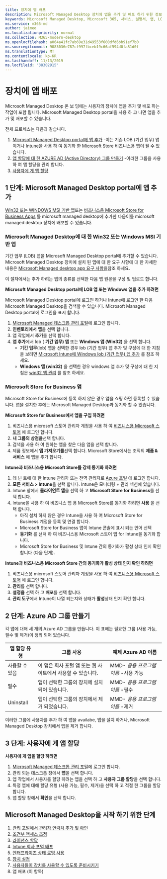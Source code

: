 ```yaml
---
title: 장치에 앱 배포
description: Microsoft Managed Desktop 장치에 앱을 추가 및 배포 하기 위한 정보
keywords: Microsoft Managed Desktop, Microsoft 365, 서비스, 설명서, 앱, LOB (기간 업무) 앱, 업무용 앱
ms.service: m365-md
author: jaimeo
ms.localizationpriority: normal
ms.collection: M365-modern-desktop
ms.openlocfilehash: a064a41fc7ab69e31d49553f600dfd6bb91ef7b0
ms.sourcegitcommit: 9083036e787cf997fbceb19c66af594d0fa81d0f
ms.translationtype: MT
ms.contentlocale: ko-KR
ms.lasthandoff: 11/13/2019
ms.locfileid: "38302915"
---
```

# <a name="deploy-apps-to-devices"></a>장치에 앱 배포
Microsoft Managed Desktop 온 보 딩에는 사용자의 장치에 앱을 추가 및 배포 하는 작업이 포함 됩니다. Microsoft Managed Desktop portal을 사용 하 고 나면 앱을 추가 및 배포할 수 있습니다. 

전체 프로세스는 다음과 같습니다.
1. [Microsoft Managed Desktop portal에 앱 추가](#1) -이는 기존 LOB (기간 업무) 앱 이거나 Intune을 사용 하 여 동기화 한 Microsoft Store 비즈니스용 앱이 될 수 있습니다. 
2. [앱 할당에 대 한 AZURE AD (Active Directory) 그룹 만들기](#2) -이러한 그룹을 사용 하 여 앱 할당을 관리 합니다.
3. [사용자에 게 앱 할당](#3)

<span id="1" />

## <a name="step-1-add-apps-to-microsoft-managed-desktop-portal"></a>1 단계: Microsoft Managed Desktop portal에 앱 추가
[Win32 또는 WINDOWS MSI 기반 앱](#lob-apps)또는 [비즈니스용 Microsoft Store for Business Apps](#msfb-apps) 를 microsoft managed desktop에 추가한 다음이를 microsoft managed desktop 장치에 배포할 수 있습니다.

<span id="lob-apps">

###  <a name="win32-or-windows-msi-based-apps-to-microsoft-managed-desktop"></a>Microsoft Managed Desktop에 대 한 Win32 또는 Windows MSI 기반 앱

기간 업무 (LOB) 앱을 Microsoft Managed Desktop portal에 추가할 수 있습니다. Microsoft Managed Desktop 장치에 설치 된 앱에 대 한 요구 사항에 대 한 자세한 내용은 [Microsoft Managed desktop app 요구 사항을](https://docs.microsoft.com/microsoft-365/managed-desktop/service-description/mmd-app-requirements)참조 하세요.

이 절차에서는 추가 하려는 앱의 종류를 선택한 다음 앱 원본을 구성 및 업로드 합니다. 

**Microsoft Managed Desktop portal에 LOB 앱 또는 Windows 앱을 추가 하려면**

Microsoft Managed Desktop portal에 로그인 하거나 Intune에 로그인 한 다음 Microsoft Managed Desktop을 검색할 수 있습니다. Microsoft Managed Desktop portal에 로그인을 표시 합니다. 

1.  [Microsoft Managed 데스크톱 관리 포털](https://aka.ms/mmdportal)에 로그인 합니다. 
2.  **인벤토리에서** **앱**을 선택 합니다.
3.  앱 작업에서 **추가**를 선택 합니다.
4.  **앱 추가**에서 lob ( **기간 업무) 앱** 또는 **Windows 앱 (Win32)** 을 선택 합니다.
    - **기간 업무**(lob) 앱을 선택한 경우 lob (기간 업무) 앱 추가 및 구성에 대 한 지침을 보려면 [Microsoft Intune에 Windows lob (기간 업무) 앱 추가](https://docs.microsoft.com/intune/lob-apps-windows) 를 참조 하세요.
    - **Windows 앱 (win32)** 을 선택한 경우 windows 앱 추가 및 구성에 대 한 지침은 [win32 앱 관리](https://docs.microsoft.com/intune/apps-win32-app-management) 를 참조 하세요.

<span id="msfb-apps">

### <a name="microsoft-store-for-business-apps"></a>Microsoft Store for Business 앱
Microsoft Store for Business에 등록 하지 않은 경우 앱을 쇼핑 하면 등록할 수 있습니다. 앱을 설치한 후에는 Microsoft Managed Desktop과 동기화 할 수 있습니다. 

**Microsoft Store for Business에서 앱을 구입 하려면**

1. 비즈니스용 microsoft 스토어 관리자 계정을 사용 하 여 [비즈니스용 Microsoft 스토어](https://businessstore.microsoft.com) 에 로그인 합니다.
2. **내 그룹의 상점을**선택 합니다.
3. 검색을 사용 하 여 원하는 앱을 찾은 다음 앱을 선택 합니다.
4. 제품 정보에서 **앱 가져오기를**선택 합니다. Microsoft Store에서는 조직의 **제품 & 서비스** 에 앱을 추가 합니다.

**Intune과 비즈니스용 Microsoft Store를 강제 동기화 하려면**
1. 테 넌 트에 대 한 Intune 관리자 또는 전역 관리자로 [Azure 포털](https://portal.azure.com/) 에 로그인 합니다.
2. **모든 서비스 > Intune**을 선택 합니다. Intune은 모니터링 + 관리 섹션에 있습니다.
3. Intune 창에서 **클라이언트 앱**을 선택 하 고 **Microsoft Store for Business**를 선택 합니다.
4. Intune을 사용 하 여 비즈니스 앱 용 Microsoft Store를 동기화 하려면 **사용** 을 선택 합니다.
    - 아직 설치 하지 않은 경우 Intune을 사용 하 여 Microsoft Store for Business 계정을 등록 및 연결 합니다.
    - Microsoft Store for Business 앱이 Intune 콘솔에 표시 되는 언어 선택
    - **동기화** 를 선택 하 여 비즈니스용 Microsoft 스토어 앱 for Intune을 동기화 합니다.
    - Microsoft Store for Business 및 Intune 간의 동기화가 활성 상태 인지 확인 합니다 (다음 단계). 

**Intune과 비즈니스용 Microsoft Store 간의 동기화가 활성 상태 인지 확인 하려면**
1. 비즈니스용 microsoft 스토어 관리자 계정을 사용 하 여 [비즈니스용 Microsoft 스토어](https://businessstore.microsoft.com) 에 로그인 합니다.
2. **관리**를 선택 합니다.
3. **설정을** 선택 하 고 **배포**를 선택 합니다.
4. **관리 도구**에서 Intune이 나열 되는지와 상태가 **활성**상태 인지 확인 합니다.  

<span id="2" />

## <a name="step-2-create-azure-ad-groups"></a>2 단계: Azure AD 그룹 만들기

각 앱에 대해 세 개의 Azure AD 그룹을 만듭니다. 이 표에는 필요한 그룹 (사용 가능, 필수 및 제거)이 정리 되어 있습니다. 

앱 할당 유형 |   그룹 사용   | 예제 Azure AD 이름
--- | --- | ---
사용할 수 있음 |  이 앱은 회사 포털 앱 또는 웹 사이트에서 사용할 수 있습니다. | MMD- *응용 프로그램 이름* -사용 가능
필수 |  앱이 선택한 그룹의 장치에 설치 되어 있습니다. | MMD- *응용 프로그램 이름* -필수
Uninstall |  앱이 선택한 그룹의 장치에서 제거 되었습니다. | MMD- *응용 프로그램 이름* -제거

이러한 그룹에 사용자를 추가 하 여 앱을 availabe, 앱을 설치 하거나, Microsoft Managed Desktop 장치에서 앱을 제거 합니다. 

<span id="3" />

## <a name="step-3-assign-apps-to-your-users"></a>3 단계: 사용자에 게 앱 할당

**사용자에 게 앱을 할당 하려면**

1. [Microsoft Managed 데스크톱 관리 포털](https://aka.ms/mmdportal)에 로그인 합니다.
2. 관리 되는 데스크톱 창에서 **앱**을 선택 합니다.
3. 앱 작업에서 사용자를 할당 하려는 앱을 선택 하 고 **사용자 그룹 할당**을 선택 합니다.
4. 특정 앱에 대해 할당 유형 (사용 가능, 필수, 제거)을 선택 하 고 적절 한 그룹을 할당 합니다.
5. 앱 할당 창에서 **확인**을 선택 합니다.


## <a name="steps-to-get-started-with-microsoft-managed-desktop"></a>Microsoft Managed Desktop을 시작 하기 위한 단계

1. [관리 포털에서 관리자 연락처 추가 및 확인](add-admin-contacts.md)
2. [조건부 액세스 조정](conditional-access.md)
3. [라이선스 할당](assign-licenses.md)
4. [Intune 회사 포털 배포](company-portal.md)
5. [엔터프라이즈 상태 로밍 사용](enterprise-state-roaming.md)
6. [장치 설정](set-up-devices.md)
7. [사용자들이 장치를 사용할 수 있도록 준비시키기](get-started-devices.md)
8. 앱 배포 (이 항목)


<!--# Preparing apps for Microsoft Managed Desktop

This topic is the target for 2 "Learn more" links in the Admin Portal (aka.ms/app-overview;app-package); also target for link from Online resources (aka.ms/app-overviewmmd-app-prep) do not delete.

-->
